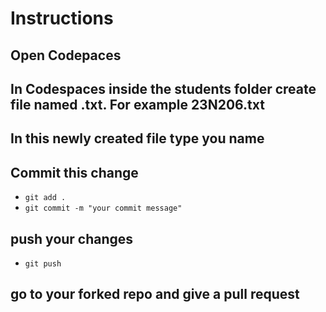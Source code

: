 # Instructions

## Open Codepaces
## In Codespaces inside the students folder create file named <your rollno>.txt. For example 23N206.txt
## In this newly created file type you name
## Commit this change
 - `git add .`
 - `git commit -m "your commit message"`
## push your changes
 - `git push`
## go to your forked repo and give a pull request

